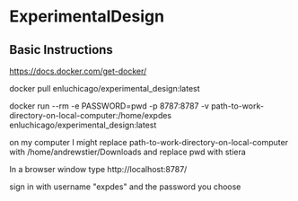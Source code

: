 # ExperimentalDesign
## Basic Instructions

https://docs.docker.com/get-docker/

docker pull enluchicago/experimental_design:latest

docker run --rm -e PASSWORD=pwd -p 8787:8787 -v path-to-work-directory-on-local-computer:/home/expdes enluchicago/experimental_design:latest

on my computer I might replace path-to-work-directory-on-local-computer with /home/andrewstier/Downloads
and replace pwd with stiera

In a browser window type http://localhost:8787/

sign in with username "expdes" and the password you choose
